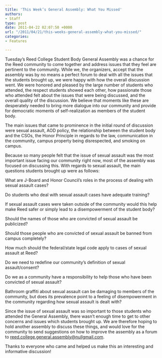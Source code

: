 ```yaml
---
title: 'This Week’s General Assembly: What You Missed'
authors:
- Staff
type: post
date: 2011-04-22 02:07:50 +0000
url: "/2011/04/21/this-weeks-general-assembly-what-you-missed/"
categories:
- Features

---
```

Tuesday’s Reed College Student Body General Assembly was a chance for the Reed community to come together and address issues that they feel are pertinent to the community. While we, the organizers, accept that the assembly was by no means a perfect forum to deal with all the issues that the students brought up, we were happy with how the overall discussion went. We were honored and pleased by the large number of students who attended, the respect students showed each other, how passionate those who attended felt about the issues that were being discussed, and the overall quality of the discussion. We believe that moments like these are desperately needed to bring more dialogue into our community and provide for democratic moments of self-realization as members of the student body.

The main issues that came to prominence in the initial round of discussion were sexual assault, AOD policy, the relationship between the student body and the CSOs, the Honor Principle in regards to the law, communication in the community, campus property being disrespected, and smoking on campus.

Because so many people felt that the issue of sexual assault was the most important issue facing our community right now, most of the assembly was focused on discussing this. With regards to sexual assault, the main questions students brought up were as follows:

What are J-Board and Honor Council’s roles in the process of dealing with sexual assault cases?

Do students who deal with sexual assault cases have adequate training?

If sexual assault cases were taken outside of the community would this help make Reed safer or simply lead to a disempowerment of the student body?

Should the names of those who are convicted of sexual assault be publicized?

Should those people who are convicted of sexual assault be banned from campus completely?

How much should the federal/state legal code apply to cases of sexual assault at Reed?

Do we need to redefine our community’s definition of sexual assault/consent?

Do we as a community have a responsibility to help those who have been convicted of sexual assault?

Bathroom graffiti about sexual assault can be damaging to members of the community, but does its prevalence point to a feeling of disempowerment in the community regarding how sexual assault is dealt with?

Since the issue of sexual assault was so important to those students who attended the General Assembly, there wasn’t enough time to get to other concerns and issues which students brought up. We are therefore hoping to hold another assembly to discuss these things, and would love for the community to send suggestions on how to improve the assembly as a forum to [&#x72;&#x65;&#x65;&#x64;&#x2e;&#x63;&#x6f;&#x6c;&#x6c;&#x65;&#x67;&#x65;&#x2e;&#x67;&#x65;&#x6e;&#x65;&#x72;&#x61;&#x6c;&#x2e;&#x61;&#x73;&#x73;&#x65;&#x6d;&#x62;&#x6c;&#x79;&#x40;<span class="oe_displaynone">null</span>&#x67;&#x6d;&#x61;&#x69;&#x6c;&#x2e;&#x63;&#x6f;&#x6d;][1].

Thanks to everyone who came and helped us make this an interesting and informative discussion!

 [1]: mailto:&#x72;&#x65;&#x65;&#x64;&#x2e;&#x63;&#x6f;&#x6c;&#x6c;&#x65;&#x67;&#x65;&#x2e;&#x67;&#x65;&#x6e;&#x65;&#x72;&#x61;&#x6c;&#x2e;&#x61;&#x73;&#x73;&#x65;&#x6d;&#x62;&#x6c;&#x79;&#x40;&#x67;&#x6d;&#x61;&#x69;&#x6c;&#x2e;&#x63;&#x6f;&#x6d;